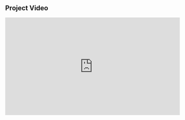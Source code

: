 ## Project Video
<iframe width="560" height="315" src="https://www.youtube.com/embed/qjHlgrGsLWQ?si=ZdgP3dmKATovSKTr" frameborder="0" allowfullscreen></iframe>
